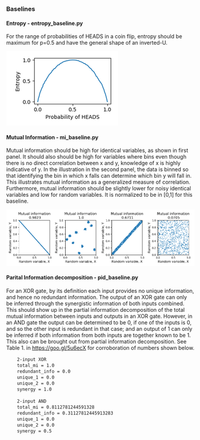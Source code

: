 ### Baselines

#### Entropy - entropy_baseline.py
For the range of probabilities of HEADS in a coin flip, entropy should be maximum for p=0.5 and have the general shape of an inverted-U.

![entropy_baseline_img - run entropy_baseline.py](entropy_baseline.png)

#### Mutual Information - mi_baseline.py
Mutual information should be high for identical variables, as shown in first panel. It should also should be high for variables where bins even though there is no direct correlation between x and y, knowledge of x is highly indicative of y. In the illustration in the second panel, the data is binned so that identifying the bin in which x falls can determine which bin y will fall in. This illustrates mutual information as a generalized measure of correlation. Furthermore, mutual information should be slightly lower for noisy identical variables and low for random variables. It is normalized to be in [0,1] for this baseline.

![mi_baseline_img - run mi_baseline.py](mi_baseline.png)

#### Parital Information decomposition - pid_baseline.py
For an XOR gate, by its definition each input provides no unique information, and hence no redundant information. The output of an XOR gate can only be inferred through the synergistic information of both inputs combined. This should show up in the partial information decomposition of the total mutual information between inputs and outputs in an XOR gate. However, in an AND gate the output can be determined to be 0, if one of the inputs is 0, and so the other input is redundant in that case; and an output of 1 can only be inferred if both information from both inputs are together known to be 1. This also can be brought out from partial information decomposition. See Table 1. in https://goo.gl/5u6ecX for corroboration of numbers shown below.

        2-input XOR
        total_mi = 1.0
        redundant_info = 0.0
        unique_1 = 0.0
        unique_2 = 0.0
        synergy = 1.0

        2-input AND
        total_mi = 0.8112781244591328
        redundant_info = 0.31127812445913283
        unique_1 = 0.0
        unique_2 = 0.0
        synergy = 0.5
